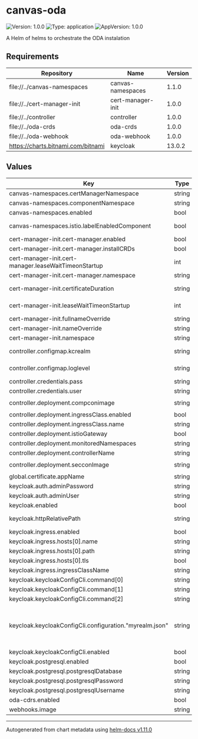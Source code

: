 # canvas-oda

![Version: 1.0.0](https://img.shields.io/badge/Version-1.0.0-informational?style=flat-square) ![Type: application](https://img.shields.io/badge/Type-application-informational?style=flat-square) ![AppVersion: 1.0.0](https://img.shields.io/badge/AppVersion-1.0.0-informational?style=flat-square)

A Helm of helms to orchestrate the ODA instalation

## Requirements

| Repository | Name | Version |
|------------|------|---------|
| file://../canvas-namespaces | canvas-namespaces | 1.1.0 |
| file://../cert-manager-init | cert-manager-init | 1.0.0 |
| file://../controller | controller | 1.0.0 |
| file://../oda-crds | oda-crds | 1.0.0 |
| file://../oda-webhook | oda-webhook | 1.0.0 |
| https://charts.bitnami.com/bitnami | keycloak | 13.0.2 |

## Values

| Key | Type | Default | Description |
|-----|------|---------|-------------|
| canvas-namespaces.certManagerNamespace | string | `"cert-manager"` |  |
| canvas-namespaces.componentNamespace | string | `"components"` |  |
| canvas-namespaces.enabled | bool | `true` |   |
| canvas-namespaces.istio.labelEnabledComponent | bool | `true` | Add Istion instrumentation label to the components namespace |
| cert-manager-init.cert-manager.enabled | bool | `true` |  |
| cert-manager-init.cert-manager.installCRDs | bool | `true` |  |
| cert-manager-init.cert-manager.leaseWaitTimeonStartup | int | `80` | Time to wait CertManager to be ready to prevent issuer creation errors |
| cert-manager-init.cert-manager.namespace | string | `"cert-manager"` |  |
| cert-manager-init.certificateDuration | string | `"21600h"` | Duration of the certificates generate for the webhook in hours |
| cert-manager-init.leaseWaitTimeonStartup | int | `80` | Time to wait CertManager to be ready to prevent issuer creation errors |
| cert-manager-init.fullnameOverride | string | `""` |  |
| cert-manager-init.nameOverride | string | `""` |  |
| cert-manager-init.namespace | string | `"canvas"` |  |
| controller.configmap.kcrealm | string | `"myrealm"` | the Realm used to create the clients and roles from ODA components  |
| controller.configmap.loglevel | string | `"20"` |  Log level (python) https://docs.python.org/3/library/logging.html |
| controller.credentials.pass | string | `"adpass"` | Admin user in Keycloak  password  |
| controller.credentials.user | string | `"admin"` |  |
| controller.deployment.compconimage | string | `"tmforumodacanvas/component-istio-controller:0.2.6"` |  |
| controller.deployment.ingressClass.enabled | bool | `false` |  |
| controller.deployment.ingressClass.name | string | `"nginx"` |  |
| controller.deployment.istioGateway | bool | `true` |  |
| controller.deployment.monitoredNamespaces | string | `"components"` |  |
| controller.deployment.controllerName | string | `"oda-controller-ingress"` |  |
| controller.deployment.secconImage | string | `"tmforumodacanvas/security-listener:0.6.0"` |  |
| global.certificate.appName | string | `"compcrdwebhook"` | Name of the certificate and webhook |
| keycloak.auth.adminPassword | string | `"adpass"` |  |
| keycloak.auth.adminUser | string | `"admin"` |  |
| keycloak.enabled | bool | `true` |  |
| keycloak.httpRelativePath | string | `"/auth/"` | Since keycloak 17+, default to / but the controllers work with older versions |
| keycloak.ingress.enabled | bool | `false` |  |
| keycloak.ingress.hosts[0].name | string | `"keycloak.local"` |  |
| keycloak.ingress.hosts[0].path | string | `"/"` |  |
| keycloak.ingress.hosts[0].tls | bool | `false` |  |
| keycloak.ingress.ingressClassName | string | `"traefik"` | Legacy not used in when Istio |
| keycloak.keycloakConfigCli.command[0] | string | `"java"` |  |
| keycloak.keycloakConfigCli.command[1] | string | `"-jar"` |  |
| keycloak.keycloakConfigCli.command[2] | string | `"/opt/keycloak-config-cli.jar"` |  |
| keycloak.keycloakConfigCli.configuration."myrealm.json" | string | `"{\n  \"enabled\": true,\n  \"realm\": \"myrealm\",\n  \"users\": [\n    {\n    \"username\": \"seccon\",\n    \"email\": \"seccon@oda.io\",\n    \"enabled\": true,\n    \"firstName\": \"Security\",\n    \"lastName\": \"User\"\n    }\n   ]\n}\n"` | Create a myreal Realm with a seccon user|
| keycloak.keycloakConfigCli.enabled | bool | `true` |  |
| keycloak.postgresql.enabled | bool | `true` |  |
| keycloak.postgresql.postgresqlDatabase | string | `"keycloak"` | For the Postgres used by Keycloak |
| keycloak.postgresql.postgresqlPassword | string | `"keycloakdbuser"` |  |
| keycloak.postgresql.postgresqlUsername | string | `"keycloak"` |  |
| oda-cdrs.enabled | bool | `true` |  |
| webhooks.image | string | `"tmforumodacanvas/compcrdwebhook:0.5.1"` |  |

----------------------------------------------
Autogenerated from chart metadata using [helm-docs v1.11.0](https://github.com/norwoodj/helm-docs/releases/v1.11.0)
